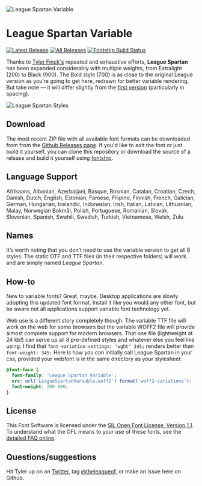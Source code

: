 ![League Spartan Variable](https://raw.githubusercontent.com/sursly/league-spartan/master/_images/leaguespartan-variable.gif)

League Spartan Variable
=======================

[![Latest Release](https://img.shields.io/github/v/release/theleagueof/league-spartan?label=Download%20Release&logo=Github)](https://github.com/theleagueof/league-spartan/releases/latest)
[![All Releases](https://img.shields.io/github/downloads/theleagueof/league-spartan/total)](https://github.com/theleagueof/league-spartan/releases)
[![Fontship Build Status](https://img.shields.io/github/workflow/status/theleagueof/league-spartan/Fontship?label=Fontship&logo=Codeship)](https://github.com/theleagueof/league-spartan/actions?workflow=Fontship)

Thanks to [Tyler Finck's](https://twitter.com/typeler) repeated and exhaustive efforts, **League Spartan** has been expanded considerably with multiple weights, from Extralight (200) to Black (900). The Bold style (700) is as close to the original League version as you’re going to get here, redrawn for better variable rendering. But take note — it will differ slightly from the [first version](https://github.com/theleagueof/league-spartan/releases/tag/1.000) (particularly in spacing).

![League Spartan Styles](https://raw.githubusercontent.com/sursly/league-spartan/master/_images/leaguespartan-styles.png)

Download
--------

The most recent ZIP file with all available font formats can be downloaded from from the [Github Releases page](https://github.com/theleagueof/league-spartan/releases). If you'd like to edit the font or just build it yourself, you can clone this repository or download the source of a release and build it yourself using [fontship](https://github.com/theleagueof/fontship).

Language Support
----------------

Afrikaans, Albanian, Azerbaijani, Basque, Bosnian, Catalan, Croatian, Czech, Danish, Dutch, English, Estonian, Faroese, Filipino, Finnish, French, Galician, German, Hungarian, Icelandic, Indonesian, Irish, Italian, Latvian, Lithuanian, Malay, Norwegian Bokmål, Polish, Portuguese, Romanian, Slovak, Slovenian, Spanish, Swahili, Swedish, Turkish, Vietnamese, Welsh, Zulu

Names
-----

It’s worth noting that you don’t need to use the variable version to get all 8 styles. The static OTF and TTF files (in their respective folders) will work and are simply named *League Spartan*.

How-to
------

New to variable fonts?
Great, maybe.
Desktop applications are slowly adopting this updated font format.
Install it like you would any other font, but be aware not all applications support variable font technology yet.

Web use is a different story completely though. The variable TTF file will work on the web for some browsers but the variable WOFF2 file will provide almost complete support for modern browsers. That one file (lightweight at 24 kb!) can serve up all 8 pre-defined styles and whatever else you feel like using. I find that `font-variation-settings: "wght" 345;` renders better than `font-weight: 345;` Here is how you can initially call League Spartan in your css, provided your webfont is in the same directory as your stylesheet:

```css
@font-face {
  font-family: 'League Spartan Variable';
  src: url('LeagueSpartanVariable.woff2') format('woff2-variations');
  font-weight: 200 900;
}
```

License
-------

This Font Software is licensed under the [SIL Open Font License, Version 1.1](OFL.md).
To understand what the OFL means to your use of these fonts, see the [detailed FAQ online](https://scripts.sil.org/OFL-FAQ_web).

Questions/suggestions
---------------------

Hit Tyler up on on [Twitter](https://www.twitter.com/typeler), tag [@theleagueof](https://www.twitter.com/theleagueof), or make an issue here on Github.
